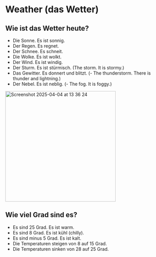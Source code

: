 # Weather (das Wetter)

## Wie ist das Wetter heute?
- Die Sonne. Es ist sonnig.
- Der Regen. Es regnet.
- Der Schnee. Es schneit.
- Die Wolke. Es ist wolkt.
- Der Wind. Es ist windig.
- Der Sturm. Es ist stürmisch. (The storm. It is stormy.)
- Das Gewitter. Es donnert und blitzt. (- The thunderstorm. There is thunder and lightning.)
- Der Nebel. Es ist neblig. (- The fog. It is foggy.)


<img width="346" alt="Screenshot 2025-04-04 at 13 36 24" src="https://github.com/user-attachments/assets/f64f5d2a-b5b3-45ab-b06b-6d5d0883d321" />


## Wie viel Grad sind es?
- Es sind 25 Grad. Es ist warm.
- Es sind 8 Grad. Es ist kühl (chilly).
- Es sind minus 5 Grad. Es ist kalt.
- Die Temperaturen steigen von 8 auf 15 Grad.
- Die Temperaturen sinken von 28 auf 25 Grad.
